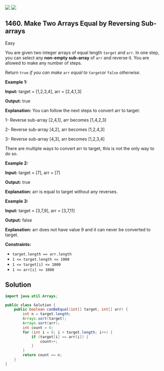 [![](https://img.shields.io/github/stars/javadev/LeetCode-in-Java?label=Stars&style=flat-square)](https://github.com/javadev/LeetCode-in-Java)
[![](https://img.shields.io/github/forks/javadev/LeetCode-in-Java?label=Fork%20me%20on%20GitHub%20&style=flat-square)](https://github.com/javadev/LeetCode-in-Java/fork)

## 1460\. Make Two Arrays Equal by Reversing Sub-arrays

Easy

You are given two integer arrays of equal length `target` and `arr`. In one step, you can select any **non-empty sub-array** of `arr` and reverse it. You are allowed to make any number of steps.

Return `true` _if you can make_ `arr` _equal to_ `target`_or_ `false` _otherwise_.

**Example 1:**

**Input:** target = [1,2,3,4], arr = [2,4,1,3]

**Output:** true

**Explanation:** You can follow the next steps to convert arr to target: 

1- Reverse sub-array [2,4,1], arr becomes [1,4,2,3] 

2- Reverse sub-array [4,2], arr becomes [1,2,4,3] 

3- Reverse sub-array [4,3], arr becomes [1,2,3,4] 

There are multiple ways to convert arr to target, this is not the only way to do so.

**Example 2:**

**Input:** target = [7], arr = [7]

**Output:** true

**Explanation:** arr is equal to target without any reverses.

**Example 3:**

**Input:** target = [3,7,9], arr = [3,7,11]

**Output:** false

**Explanation:** arr does not have value 9 and it can never be converted to target.

**Constraints:**

*   `target.length == arr.length`
*   `1 <= target.length <= 1000`
*   `1 <= target[i] <= 1000`
*   `1 <= arr[i] <= 1000`

## Solution

```java
import java.util.Arrays;

public class Solution {
    public boolean canBeEqual(int[] target, int[] arr) {
        int n = target.length;
        Arrays.sort(target);
        Arrays.sort(arr);
        int count = 0;
        for (int i = 0; i < target.length; i++) {
            if (target[i] == arr[i]) {
                count++;
            }
        }
        return count == n;
    }
}
```